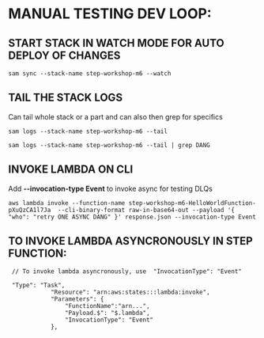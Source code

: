 # MANUAL TESTING DEV LOOP:

## START STACK IN WATCH MODE FOR AUTO DEPLOY OF CHANGES

```
sam sync --stack-name step-workshop-m6 --watch
```

## TAIL THE STACK LOGS
Can tail whole stack or a part and can also then grep for specifics

```
sam logs --stack-name step-workshop-m6 --tail
 
sam logs --stack-name step-workshop-m6 --tail | grep DANG
```

## INVOKE LAMBDA ON CLI 

Add **--invocation-type Event** to invoke async for testing DLQs

```
aws lambda invoke --function-name step-workshop-m6-HelloWorldFunction-pXuQzCA1l7Ja  --cli-binary-format raw-in-base64-out --payload '{ "who": "retry ONE ASYNC DANG" }' response.json --invocation-type Event
```

## TO INVOKE LAMBDA  ASYNCRONOUSLY IN STEP FUNCTION:

```
 // To invoke lambda asyncronously, use  "InvocationType": "Event"
 
 "Type": "Task",
            "Resource": "arn:aws:states:::lambda:invoke",
            "Parameters": {
                "FunctionName":"arn...",
                "Payload.$": "$.lambda",
                "InvocationType": "Event"
            },
```
